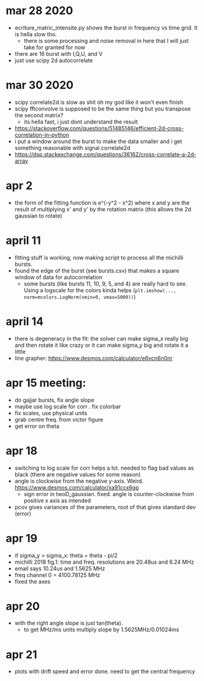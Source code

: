 mar 28 2020
=====
* ecriture_matric_intensite.py shows the burst in frequency vs time grid. It is hella slow tho.
	* there is some processing and noise removal in here that I will just take for granted for now
* there are 16 burst with I,Q,U, and V
* just use scipy 2d autocorrelate

mar 30 2020
====

* scipy correlate2d is slow as shit oh my god like it won't even finish
* scipy fftconvolve is supposed to be the same thing but you transpose the second matrix?
	* its hella fast, i just dont understand the result
* https://stackoverflow.com/questions/51485146/efficient-2d-cross-correlation-in-python
* i put a window around the burst to make the data smaller and i get something reasonable with signal.correlate2d
* https://dsp.stackexchange.com/questions/36162/cross-correlate-a-2d-array

apr 2
====
* the form of the fitting function is e^(-y^2 - x^2) where x and y are the result of multiplying x' and y' by the rotation matrix (this allows the 2d gaussian to rotate)

april 11
====
* fitting stuff is working, now making script to process all the michilli bursts.
* found the edge of the burst (see bursts.csv) that makes a square window of data for autocorrelation
    * some bursts (like bursts 11, 10, 9, 5, and 4) are really hard to see. Using a logscale for the colors kinda helps (`plt.imshow(..., norm=mcolors.LogNorm(vmin=0, vmax=5000))`)

april 14
=====
* there is degeneracy in the fit: the solver can make sigma_x really big and then rotate it like crazy or it can make sigma_y big and rotate it a little
* line grapher: https://www.desmos.com/calculator/e6vcn6n0nr

apr 15 meeting:
===
* do gajjar bursts, fix angle slope
* maybe use log scale for corr . fix colorbar
* fix scales, use physical units
* grab centre freq. from victor figure
* get error on theta

apr 18
=====
* switching to log scale for corr helps a lot. needed to flag bad values as black (there are negative values for some reason)
* angle is clockwise from the negative y-axis. Weird. https://www.desmos.com/calculator/xa91ccx6gp
	* sign error in twoD_gaussian. fixed. angle is counter-clockwise from positive x axis as intended
* pcov gives variances of the parameters, root of that gives standard dev (error)

apr 19
===
* if sigma_y > sigma_x: theta = theta - pi/2
* michilli 2018 fig.1: time and freq. resolutions are 20.48us and 6.24 MHz
* email says 10.24us and 1.5625 MHz
* freq channel 0 = 4100.78125 MHz
* fixed the axes

apr 20
===
* with the right angle slope is just tan(theta).
	* to get MHz/ms units multiply slope by 1.5625MHz/0.01024ms

apr 21
===
* plots with drift speed and error done. need to get the central frequency
